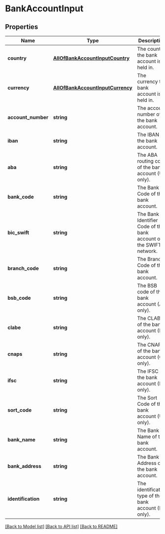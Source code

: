 # BankAccountInput

## Properties
Name | Type | Description | Notes
------------ | ------------- | ------------- | -------------
**country** | [**AllOfBankAccountInputCountry**](AllOfBankAccountInputCountry.md) | The country the bank account is held in. | 
**currency** | [**AllOfBankAccountInputCurrency**](AllOfBankAccountInputCurrency.md) | The currency the bank account is held in. | 
**account_number** | **string** | The account number of the bank account. | [optional] 
**iban** | **string** | The IBAN of the bank account. | [optional] 
**aba** | **string** | The ABA routing code of the bank account (US only). | [optional] 
**bank_code** | **string** | The Bank Code of the bank account. | [optional] 
**bic_swift** | **string** | The Bank Identifier Code of the bank account on the SWIFT network. | [optional] 
**branch_code** | **string** | The Branch Code of the bank account. | [optional] 
**bsb_code** | **string** | The BSB code of the bank account (AU only). | [optional] 
**clabe** | **string** | The CLABE of the bank account (MX only). | [optional] 
**cnaps** | **string** | The CNAPS of the bank account (CN only). | [optional] 
**ifsc** | **string** | The IFSC of the bank account (IN only). | [optional] 
**sort_code** | **string** | The Sort Code of the bank account (UK only). | [optional] 
**bank_name** | **string** | The Bank Name of the bank account. | [optional] 
**bank_address** | **string** | The Bank Address of the bank account. | [optional] 
**identification** | **string** | The identification type of the bank account (MX only). | [optional] 

[[Back to Model list]](../../README.md#documentation-for-models) [[Back to API list]](../../README.md#documentation-for-api-endpoints) [[Back to README]](../../README.md)

